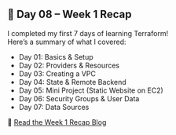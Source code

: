 ## 📅 Day 08 – Week 1 Recap  

I completed my first 7 days of learning Terraform!  
Here’s a summary of what I covered:  

- Day 01: Basics & Setup  
- Day 02: Providers & Resources  
- Day 03: Creating a VPC  
- Day 04: State & Remote Backend  
- Day 05: Mini Project (Static Website on EC2)  
- Day 06: Security Groups & User Data  
- Day 07: Data Sources  

📝 [Read the Week 1 Recap Blog](https://abdulraheem.hashnode.dev/terraform-learning-journey-week-1-recap)  
